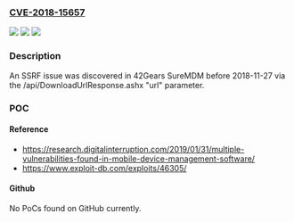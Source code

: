 ### [CVE-2018-15657](https://cve.mitre.org/cgi-bin/cvename.cgi?name=CVE-2018-15657)
![](https://img.shields.io/static/v1?label=Product&message=n%2Fa&color=blue)
![](https://img.shields.io/static/v1?label=Version&message=n%2Fa&color=blue)
![](https://img.shields.io/static/v1?label=Vulnerability&message=n%2Fa&color=brighgreen)

### Description

An SSRF issue was discovered in 42Gears SureMDM before 2018-11-27 via the /api/DownloadUrlResponse.ashx "url" parameter.

### POC

#### Reference
- https://research.digitalinterruption.com/2019/01/31/multiple-vulnerabilities-found-in-mobile-device-management-software/
- https://www.exploit-db.com/exploits/46305/

#### Github
No PoCs found on GitHub currently.

